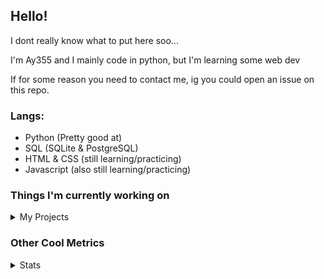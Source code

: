## Hello!

I dont really know what to put here soo...

I'm Ay355 and I mainly code in python, but I'm learning some web dev

If for some reason you need to contact me, ig you could open an issue on this repo.

### Langs:
 - Python (Pretty good at)
 - SQL (SQLite & PostgreSQL)
 - HTML & CSS (still learning/practicing)
 - Javascript (also still learning/practicing)

 
### Things I'm currently working on

<details>
 <summary>My Projects</summary>
<br>
 
[Standle](https://discord.com/oauth2/authorize?client_id=810345494223781899&scope=bot&permissions=8)
 - A multipurpose discord bot for your server made with discord.py.

[RoboAy355](https://github.com/Ay-355/RoboAy355)
 - A personal discord bot that I use for random things.

[Asyncdictionary](https://github.com/Ay-355/asyncdictionary)
 - An async wrapper for a dictionary API. See the README for more info.

 
That's pretty much it, other stuff is closed-source cause I'm spending most of my time learning.
 
</details>


### Other Cool Metrics


<details>
<summary>Stats</summary>
<br>
 
<a href="https://github.com/Ay-355">
 <img align="center" src="https://github-readme-stats.vercel.app/api?username=Ay-355&theme=tokyonight&show_icons=true&count_private=true&hide_border=true" />
</a><a href="https://github.com/Ay-355">
  <img align="center" src="https://github-readme-stats.vercel.app/api/top-langs/?username=Ay-355&hide=toml&layout=compact&langs_count=8&theme=tokyonight&hide_border=true" />
</a>

 
&nbsp;

 
<!--START_SECTION:waka-->
**🐱 My Github Data** 

> 🏆 310 Contributions in the Year 2021
 > 
> 📦 1.2 kB Used in Github's Storage 
 > 
> 🚫 Not Opted to Hire
 > 
> 📜 9 Public Repositories 
 > 
> 🔑 2 Private Repositories  
 > 
**I'm a Night 🦉** 

```text
🌞 Morning    4 commits      ░░░░░░░░░░░░░░░░░░░░░░░░░   2.08% 
🌆 Daytime    81 commits     ██████████░░░░░░░░░░░░░░░   42.19% 
🌃 Evening    99 commits     █████████████░░░░░░░░░░░░   51.56% 
🌙 Night      8 commits      █░░░░░░░░░░░░░░░░░░░░░░░░   4.17%

```
📅 **I'm Most Productive on Monday** 

```text
Monday       31 commits     ████░░░░░░░░░░░░░░░░░░░░░   16.15% 
Tuesday      29 commits     ███░░░░░░░░░░░░░░░░░░░░░░   15.1% 
Wednesday    19 commits     ██░░░░░░░░░░░░░░░░░░░░░░░   9.9% 
Thursday     31 commits     ████░░░░░░░░░░░░░░░░░░░░░   16.15% 
Friday       28 commits     ███░░░░░░░░░░░░░░░░░░░░░░   14.58% 
Saturday     31 commits     ████░░░░░░░░░░░░░░░░░░░░░   16.15% 
Sunday       23 commits     ███░░░░░░░░░░░░░░░░░░░░░░   11.98%

```


📊 **This Week I Spent My Time On** 

```text
⌚︎ Time Zone: America/Phoenix

💬 Programming Languages: 
Python                   11 hrs 9 mins       ██████████████████░░░░░░░   74.45% 
HTML                     2 hrs 18 mins       ███░░░░░░░░░░░░░░░░░░░░░░   15.44% 
CSS                      37 mins             █░░░░░░░░░░░░░░░░░░░░░░░░   4.2% 
Other                    35 mins             █░░░░░░░░░░░░░░░░░░░░░░░░   3.9% 
C++                      14 mins             ░░░░░░░░░░░░░░░░░░░░░░░░░   1.57%

🔥 Editors: 
VS Code                  14 hrs 59 mins      █████████████████████████   100.0%

🐱‍💻 Projects: 
standle-bot              5 hrs 47 mins       █████████░░░░░░░░░░░░░░░░   38.69% 
RoboAy355                5 hrs 37 mins       █████████░░░░░░░░░░░░░░░░   37.59% 
learnweb                 2 hrs 56 mins       █████░░░░░░░░░░░░░░░░░░░░   19.66% 
grass                    36 mins             █░░░░░░░░░░░░░░░░░░░░░░░░   4.06%

💻 Operating System: 
Windows                  14 hrs 59 mins      █████████████████████████   100.0%

```

**I Mostly Code in Python** 

```text
Python                   6 repos             ██████████████████░░░░░░░   75.0% 
HTML                     1 repo              ███░░░░░░░░░░░░░░░░░░░░░░   12.5% 
C++                      1 repo              ███░░░░░░░░░░░░░░░░░░░░░░   12.5%

```



 Last Updated on 22/06/2021
<!--END_SECTION:waka-->
</details>
